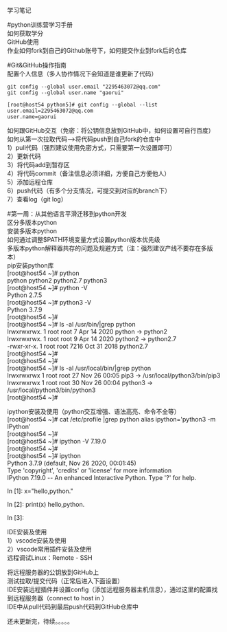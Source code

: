 学习笔记


#python训练营学习手册  
如何获取学分  
GitHub使用  
作业如何fork到自己的Github账号下，如何提交作业到fork后的仓库  


#Git&GitHub操作指南  
配置个人信息（多人协作情况下会知道是谁更新了代码）  
```
git config --global user.email "2295463072@qq.com"  
git config --global user.name "gaorui"  

[root@host54 python5]# git config --global --list  
user.email=2295463072@qq.com  
user.name=gaorui  
```

如何跟GitHub交互（免密：将公钥信息放到GitHub中，如何设置可自行百度）  
如何从第一次拉取代码-->将代码push到自己fork的仓库中  
1）pull代码（强烈建议使用免密方式，只需要第一次设置即可）  
2）更新代码  
3）将代码add到暂存区  
4）将代码commit（备注信息必须详细，方便自己方便他人）  
5）添加远程仓库  
6）push代码（有多个分支情况，可提交到对应的branch下）  
7）查看log（git log）  


#第一周：从其他语言平滑迁移到python开发  
区分多版本python  
安装多版本python  
如何通过调整$PATH环境变量方式设置python版本优先级  
多版本python解释器共存的问题及规避方式（注：强烈建议产线不要存在多版本）  
pip安装python库  
[root@host54 ~]# python  
python     python2    python2.7  python3  
[root@host54 ~]# python -V   
Python 2.7.5  
[root@host54 ~]# python3 -V  
Python 3.7.9  
[root@host54 ~]#  
[root@host54 ~]# ls -al /usr/bin/|grep python  
lrwxrwxrwx.   1 root root           7 Apr 14  2020 python -> python2  
lrwxrwxrwx.   1 root root           9 Apr 14  2020 python2 -> python2.7  
-rwxr-xr-x.   1 root root        7216 Oct 31  2018 python2.7  
[root@host54 ~]#  
[root@host54 ~]#  
[root@host54 ~]# ls -al /usr/local/bin/|grep python  
lrwxrwxrwx   1 root root  27 Nov 26 00:05 pip3 -> /usr/local/python3/bin/pip3 
lrwxrwxrwx   1 root root  30 Nov 26 00:04 python3 -> /usr/local/python3/bin/python3  
[root@host54 ~]#  

ipython安装及使用（python交互增强、语法高亮、命令不全等）  
[root@host54 ~]# cat /etc/profile |grep python 
alias ipython='python3 -m IPython'  
[root@host54 ~]#  
[root@host54 ~]# ipython  -V 
7.19.0  
[root@host54 ~]#  
[root@host54 ~]# ipython  
Python 3.7.9 (default, Nov 26 2020, 00:01:45)  
Type 'copyright', 'credits' or 'license' for more information  
IPython 7.19.0 -- An enhanced Interactive Python. Type '?' for help.  

In [1]: x="hello,python."  

In [2]: print(x) 
hello,python.  

In [3]:  


IDE安装及使用  
1）vscode安装及使用  
2）vscode常用插件安装及使用  
远程调试Linux：Remote - SSH  

将远程服务器的公钥放到GitHub上  
测试拉取/提交代码（正常后进入下面设置）  
IDE安装远程插件并设置config（添加远程服务器主机信息），通过这里的配置找到远程服务器（connect to host in ）  
IDE中从pull代码到最后push代码到GitHub仓库中  


  
还未更新完，待续。。。。。  

